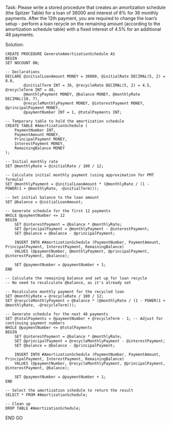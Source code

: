 Task: Please write a stored procedure that creates an amortization schedule (the Spitzer
Table) for a loan of 36000 and interest of 8% for 36 monthly payments.
After the 12th payment, you are required to change the loan’s setup - perform a loan
recycle on the remaining amount (according to the amortization schedule table) with
a fixed interest of 4.5% for an additional 48 payments.

Solution:

    CREATE PROCEDURE GenerateAmortizationSchedule AS
    BEGIN
    SET NOCOUNT ON;

    -- Declarations
    DECLARE @initialLoanAmount MONEY = 36000, @initialRate DECIMAL(5, 2) = 8.0,
            @initialTerm INT = 36, @recycleRate DECIMAL(5, 2) = 4.5, @recycleTerm INT = 48,
            @monthlyPayment MONEY, @balance MONEY, @monthlyRate DECIMAL(10, 7),
            @recycleMonthlyPayment MONEY, @interestPayment MONEY, @principalPayment MONEY,
            @paymentNumber INT = 1, @totalPayments INT;

    -- Temporary table to hold the amortization schedule
    CREATE TABLE #AmortizationSchedule (
        PaymentNumber INT,
        PaymentAmount MONEY,
        PrincipalPayment MONEY,
        InterestPayment MONEY,
        RemainingBalance MONEY
    );

    -- Initial monthly rate
    SET @monthlyRate = @initialRate / 100 / 12;

    -- Calculate initial monthly payment (using approximation for PMT formula)
    SET @monthlyPayment = @initialLoanAmount * (@monthlyRate / (1 - POWER(1 + @monthlyRate, -@initialTerm)));

    -- Set initial balance to the loan amount
    SET @balance = @initialLoanAmount;

    -- Generate schedule for the first 12 payments
    WHILE @paymentNumber <= 12
    BEGIN
        SET @interestPayment = @balance * @monthlyRate;
        SET @principalPayment = @monthlyPayment - @interestPayment;
        SET @balance = @balance - @principalPayment;

        INSERT INTO #AmortizationSchedule (PaymentNumber, PaymentAmount, PrincipalPayment, InterestPayment, RemainingBalance)
        VALUES (@paymentNumber, @monthlyPayment, @principalPayment, @interestPayment, @balance);

        SET @paymentNumber = @paymentNumber + 1;
    END

    -- Calculate the remaining balance and set up for loan recycle
    -- No need to recalculate @balance, as it's already set

    -- Recalculate monthly payment for the recycled loan
    SET @monthlyRate = @recycleRate / 100 / 12;
    SET @recycleMonthlyPayment = @balance * (@monthlyRate / (1 - POWER(1 + @monthlyRate, -@recycleTerm)));

    -- Generate schedule for the next 48 payments
    SET @totalPayments = @paymentNumber + @recycleTerm - 1; -- Adjust for continuing payment numbers
    WHILE @paymentNumber <= @totalPayments
    BEGIN
        SET @interestPayment = @balance * @monthlyRate;
        SET @principalPayment = @recycleMonthlyPayment - @interestPayment;
        SET @balance = @balance - @principalPayment;

        INSERT INTO #AmortizationSchedule (PaymentNumber, PaymentAmount, PrincipalPayment, InterestPayment, RemainingBalance)
        VALUES (@paymentNumber, @recycleMonthlyPayment, @principalPayment, @interestPayment, @balance);

        SET @paymentNumber = @paymentNumber + 1;
    END

    -- Select the amortization schedule to return the result
    SELECT * FROM #AmortizationSchedule;

    -- Clean up
    DROP TABLE #AmortizationSchedule;
END
GO
